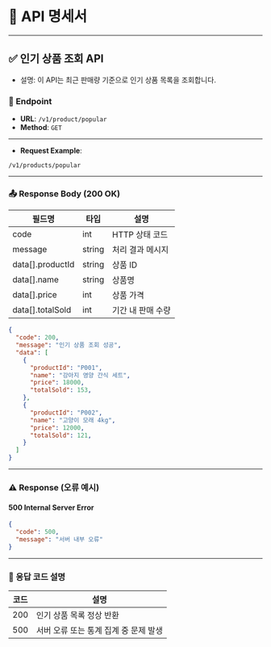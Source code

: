 # 📌 API 명세서

---

## ✅ 인기 상품 조회 API

- 설명: 이 API는 최근 판매량 기준으로 인기 상품 목록을 조회합니다.

### 🔗 Endpoint

- **URL**: `/v1/product/popular`
- **Method**: `GET`

---

- **Request Example**:
```
/v1/products/popular
```

---

### 📤 Response Body (200 OK)

| 필드명                  | 타입     | 설명                          |
|--------------------------|----------|-------------------------------|
| code                     | int      | HTTP 상태 코드                |
| message                  | string   | 처리 결과 메시지              |
| data[].productId         | string   | 상품 ID                       |
| data[].name              | string   | 상품명                        |
| data[].price             | int      | 상품 가격                     |
| data[].totalSold         | int      | 기간 내 판매 수량             |
```json
{
  "code": 200,
  "message": "인기 상품 조회 성공",
  "data": [
    {
      "productId": "P001",
      "name": "강아지 영양 간식 세트",
      "price": 18000,
      "totalSold": 153,
    },
    {
      "productId": "P002",
      "name": "고양이 모래 4kg",
      "price": 12000,
      "totalSold": 121,
    }
  ]
}
```

---

### ⚠️ Response (오류 예시)

#### 500 Internal Server Error

```json
{
  "code": 500,
  "message": "서버 내부 오류"
}
```

---

### 📘 응답 코드 설명

| 코드 | 설명                                      |
|------|-------------------------------------------|
| 200  | 인기 상품 목록 정상 반환                  |
| 500  | 서버 오류 또는 통계 집계 중 문제 발생       |

